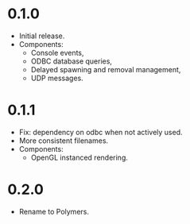 # 0.1.0

* Initial release.
* Components:
  * Console events,
  * ODBC database queries,
  * Delayed spawning and removal management,
  * UDP messages.

# 0.1.1

* Fix: dependency on odbc when not actively used.
* More consistent filenames.
* Components:
  * OpenGL instanced rendering.

# 0.2.0

* Rename to Polymers.

